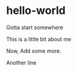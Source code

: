 # hello-world
Gotta start somewhere

This is a little bit
about me

Now, Add some more.

Another line
